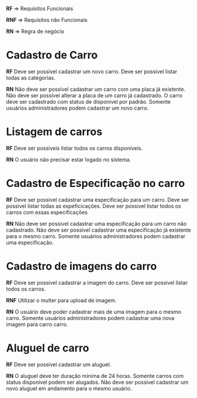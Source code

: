**RF** => Requisitos Funcionais

**RNF** => Requisitos não Funcionais

**RN** => Regra de negócio

# Cadastro de Carro

**RF**
Deve ser possível cadastrar um novo carro.
Deve ser possivel listar todas as categorias.

**RN**
Não deve ser possível cadastrar um carro com uma placa já existente.
Não deve ser possível alterar a placa de um carro já cadastrado.
O carro deve ser cadastrado com status de disponivel por padrão.
Somente usuários administradores podem cadastrar um novo carro.

# Listagem de carros

**RF**
Deve ser possiveis listar todos os carros disponiveis.

**RN**
O usuário não precisar estar logado no sistema.

# Cadastro de Especificação no carro

**RF**
Deve ser possivel cadastrar uma especificação para um carro.
Deve ser possivel listar todas as espeficicações.
Deve ser possivel listar todos os carros com essas especificações

**RN**
Não deve ser possivel cadastrar uma especificação para um carro não cadastrado.
Não deve ser possivel cadastrar uma especificação já existente para o mesmo carro.
Somente usuários administradores podem cadastrar uma especificação.

# Cadastro de imagens do carro

**RF**
Deve ser possivel cadastrar a imagem do carro.
Deve ser possivel listar todos os carros.

**RNF**
Utilizar o multer para upload de imagem.

**RN**
O usuário deve poder cadastrar mais de uma imagem para o mesmo carro.
Somente usuários administradores podem cadastrar uma nova imagem para carro carro.

# Aluguel de carro

**RF**
Deve ser possivel cadastrar um aluguel.

**RN**
O aluguel deve ter duração minima de 24 horas.
Somente carros com status disponivel podem ser alugados.
Não deve ser possivel cadastrar um novo aluguel em andamento para o mesmo usuário.

